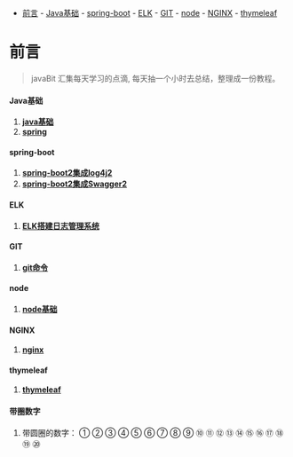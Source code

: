 - [前言](#前言)
      - [Java基础](#java基础)
      - [spring-boot](#spring-boot)
      - [ELK](#elk)
      - [GIT](#git)
      - [node](#node)
      - [NGINX](#NGINX)
      - [thymeleaf](#thymeleaf)


# 前言
> javaBit 汇集每天学习的点滴, 每天抽一个小时去总结，整理成一份教程。


#### Java基础
1. **[java基础](docs/java/java基础.md)**
2. **[spring](docs/java/spring.md)**


#### spring-boot
1. **[spring-boot2集成log4j2](docs/log4j2/spring-boot2集成log4j2.md)**
2. **[spring-boot2集成Swagger2](docs/swagger/spring-boot2集成Swagger2.md)**

#### ELK
1. **[ELK搭建日志管理系统](docs/elk/ELK搭建日志管理系统.md)**


#### GIT
1. **[git命令](docs/git/git命令.md)**

#### node
1. **[node基础](docs/node/node基础.md)**

#### NGINX
1. **[nginx](docs/nginx/nginx.md)**


#### thymeleaf
1. **[thymeleaf](docs/thymeleaf/thymeleaf.md)**


#### 带圈数字

1. 带圆圈的数字：
① ② ③ ④ ⑤ ⑥ ⑦ ⑧ ⑨ ⑩
⑪ ⑫ ⑬ ⑭ ⑮ ⑯ ⑰ ⑱ ⑲ ⑳
